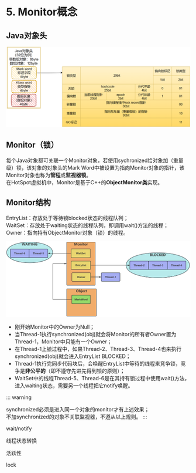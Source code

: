 # 5. Monitor概念

## Java对象头

![](/juc/1.png)

## Monitor（锁）

每个Java对象都可关联一个Monitor对象，若使用sychronized给对象加（重量级）锁，该对象的对象头的Mark Word中被设置为指向Monitor对象的指针，该Monitor对象也称为**管程**或**监视器锁**。<br/>
在HotSpot虚拟机中，Monitor是基于C++的**ObjectMonitor类**实现。

## Monitor结构

EntryList：存放处于等待锁blocked状态的线程队列；<br/>
WaitSet：存放处于waiting状态的线程队列，即调用wait()方法的线程；<br/>
Owner：指向持有ObjectMonitor对象（锁）的线程。

![](/juc/2.png)

- 刚开始Monitor中的Owner为Null；
- 当Thread-1执行synchronized(obj)就会将Monitor的所有者Owner置为Thread-1，Monitor中只能有一个Owner；
- 在Thread-1上锁过程中，如果Thread-2、Thread-3、Thread-4也来执行synchronized(obj)就会进入EntryList BLOCKED；
- Thread-1执行完同步代码块后，会唤醒EntryList中等待的线程来竞争锁，竞争是**非公平的**（即不遵守先进先得到锁的原则）；
- WaitSet中的线程Thread-5、Thread-6是在其持有锁过程中使用wait()方法，进入waiting状态，需要另一个线程把它notify唤醒。

::: warning

synchronized必须是进入同一个对象的monitor才有上述效果；<br/>
不加synchronized的对象不关联监视器，不遵从以上规则。
:::



wait/notify

线程状态转换

活跃性

lock

